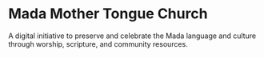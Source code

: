 # Mada Mother Tongue Church
A digital initiative to preserve and celebrate the Mada language and culture through worship, scripture, and community resources. 
